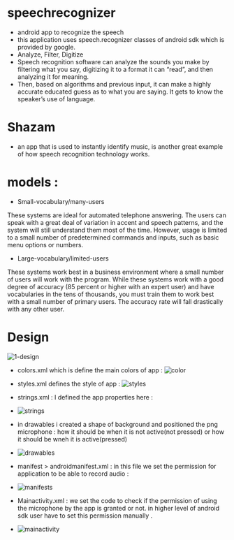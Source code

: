 # speechrecognizer
+ android app to recognize the speech
+ this application uses speech.recognizer classes of android sdk which is provided by google.
+ Analyze, Filter, Digitize
+ Speech recognition software can analyze the sounds you make by filtering what you say, digitizing it to a format it can “read”, and then analyzing it for meaning.
+ Then, based on algorithms and previous input, it can make a highly accurate educated guess as to what you are saying. It gets to know the speaker’s use of language.
# Shazam
+ an app that is used to instantly identify music, is another great example of how speech recognition technology works.
# models :
+ Small-vocabulary/many-users

These systems are ideal for automated telephone answering. The users can speak with a great deal of variation in accent and speech patterns, and the system will still understand them most of the time. However, usage is limited to a small number of predetermined commands and inputs, such as basic menu options or numbers.
+ Large-vocabulary/limited-users

These systems work best in a business environment where a small number of users will work with the program. While these systems work with a good degree of accuracy (85 percent or higher with an expert user) and have vocabularies in the tens of thousands, you must train them to work best with a small number of primary users. The accuracy rate will fall drastically with any other user.
# Design 
![1-design](https://user-images.githubusercontent.com/5400662/85582390-b0947100-b63d-11ea-8dcc-5716df989f13.jpg)
+ colors.xml which is define the main colors of app :
![color](https://user-images.githubusercontent.com/5400662/85583194-5516b300-b63e-11ea-91dc-cc487527efb7.png)
+ styles.xml defines the style of app :
![styles](https://user-images.githubusercontent.com/5400662/85583310-7081be00-b63e-11ea-8848-ce1d78342a4c.png)
+ strings.xml : I defined the app properties here :
+ ![strings](https://user-images.githubusercontent.com/5400662/85583543-a32bb680-b63e-11ea-8fc1-7275767b9a73.png)
+ in drawables i created a shape of background and positioned the png microphone :
how it should be when it is not active(not pressed) or how it should be wneh it is active(pressed)

+ ![drawables](https://user-images.githubusercontent.com/5400662/85583927-f867c800-b63e-11ea-927f-e7bb13554747.png)
+ manifest > androidmanifest.xml : in this file we set the permission for application to be able to record audio : 
+ ![manifests](https://user-images.githubusercontent.com/5400662/85584467-762bd380-b63f-11ea-9613-2277995f2b98.png)
+ Mainactivity.xml : we set the code to check if the permission of using the microphone by the app is granted or not. in higher level of android sdk user have to set this permission manually .
+ ![mainactivity](https://user-images.githubusercontent.com/5400662/85585068-fbaf8380-b63f-11ea-882e-a84be83ffcbc.png)
